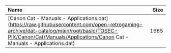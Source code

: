 |Name|Size|
|:---|---:|
|[Canon Cat - Manuals - Applications.dat](https://raw.githubusercontent.com/open-retrogaming-archive/dat-catalog/main/root/basic/TOSEC-PIX/Canon/Cat/Manuals/Applications/Canon Cat - Manuals - Applications.dat)|1685|
